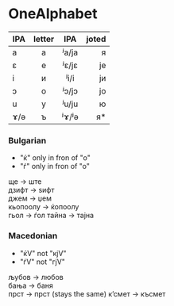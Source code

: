 # OneAlphabet

| IPA |  letter | IPA    | joted |
|-----|:-------:|:------:|----:
| a   | а       | ʲa/ja  | я |
| ɛ   | е       | ʲɛ/jɛ  | је |
| i   | и       | ʲi/i   | ји |
| ɔ   | о       | ʲɔ/jɔ  | јо|
| u	  | у       | ʲu/ju	 | ю |
| ɤ/ə | ъ       | ʲɤ/ʲə  | я*|



### Bulgarian
- "ќ" only in fron of "o"
- "ѓ" only in fron of "o"

ще -> ште   
дзифт -> ѕифт   
джем -> џем   
кьопоолу -> ќопоолу   
гьол -> ѓол
тайна -> тајна


### Macedonian
- "ќV" not "кјV"
- "ѓV" not "гјV"

љубов -> любов   
бања -> баня   
прст -> прст (stays the same)
к’смет -> късмет
